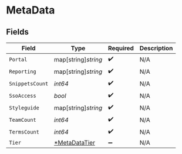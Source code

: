 # MetaData


## Fields

| Field                                                | Type                                                 | Required                                             | Description                                          |
| ---------------------------------------------------- | ---------------------------------------------------- | ---------------------------------------------------- | ---------------------------------------------------- |
| `Portal`                                             | map[string]*string*                                  | :heavy_check_mark:                                   | N/A                                                  |
| `Reporting`                                          | map[string]*string*                                  | :heavy_check_mark:                                   | N/A                                                  |
| `SnippetsCount`                                      | *int64*                                              | :heavy_check_mark:                                   | N/A                                                  |
| `SsoAccess`                                          | *bool*                                               | :heavy_check_mark:                                   | N/A                                                  |
| `Styleguide`                                         | map[string]*string*                                  | :heavy_check_mark:                                   | N/A                                                  |
| `TeamCount`                                          | *int64*                                              | :heavy_check_mark:                                   | N/A                                                  |
| `TermsCount`                                         | *int64*                                              | :heavy_check_mark:                                   | N/A                                                  |
| `Tier`                                               | [*MetaDataTier](../../models/shared/metadatatier.md) | :heavy_minus_sign:                                   | N/A                                                  |